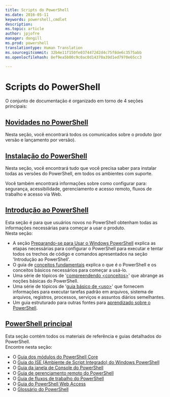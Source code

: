```yaml
---
title: Scripts do PowerShell
ms.date: 2016-05-11
keywords: powershell,cmdlet
description: 
ms.topic: article
author: jpjofre
manager: dongill
ms.prod: powershell
translationtype: Human Translation
ms.sourcegitcommit: 32b4e11f150fe0374472d2d4c75f8de6c3575abb
ms.openlocfilehash: 8ef9ea5b00c9c0ac0d14370a39d1ed7970e65cc3

---
```


#  Scripts do PowerShell

O conjunto de documentação é organizado em torno de 4 seções principais:

##  [Novidades no PowerShell](whats-new/What-s-New-With-PowerShell.md)
Nesta seção, você encontrará todos os comunicados sobre o produto (por versão e lançamento por versão).

##  [Instalação do PowerShell](setup/setup-reference.md)
Nesta seção, você encontrará tudo que você precisa saber para instalar todas as versões do PowerShell, em todos os ambientes com suporte.  

Você também encontrará informações sobre como configurar para: segurança, acessibilidade, gerenciamento e acesso remoto, fluxos de trabalho e acesso via Web.

##  [Introdução ao PowerShell](getting-started/Getting-Started-with-Windows-PowerShell.md)
Esta seção é para que usuários novos no PowerShell obtenham todas as informações necessárias para começar a usar o produto.  
Nesta seção:
-   A seção [Preparando-se para Usar o Windows PowerShell](getting-started/Getting-Ready-to-Use-Windows-PowerShell.md) explica as etapas necessárias para configurar o PowerShell para executar e tentar todos os trechos de código e comandos apresentados na seção 'Introdução ao PowerShell'.
-  O guia de [conceitos fundamentais](getting-started/fundamental-concepts.md) explica o que é o PowerShell e os conceitos básicos necessários para começar a usá-lo.
-  Uma série de tópicos de '[compreendendo &lt;conceitos&gt;](getting-started/understanding-concepts-reference.md)' que abrange as noções básicas do PowerShell.
-  Uma série de tópicos de '[guia básico de &lt;uso&gt;](getting-started/cookbooks/basic-cookbooks-reference.md)' que fornecem informações para executar tarefas padrão em arquivos, sistema de arquivos, registros, processos, serviços e assuntos diários semelhantes.
-  Um guia estruturado para outras fontes para [aprendizado sobre o PowerShell](getting-started/more-powershell-learning.md).

##  [PowerShell principal](core-powershell/core-powershell.md)
Esta seção contém todos os materiais de referência e guias detalhados do PowerShell.  
Encontre nesta seção:
-  O [Guia dos módulos do PowerShell Core](core-powershell/core-modules.md)
-  O [Guia do ISE (Ambiente de Script Integrado) do Windows PowerShell](core-powershell/ise-guide.md)
-  O [Guia da janela de Console do PowerShell](core-powershell/console-guide.md)
-  O [Guia de gerenciamento remoto do PowerShell](core-powershell/Running-Remote-Commands.md)
-  O [Guia de fluxos de trabalho do PowerShell](core-powershell/workflows-guide.md)
-  O [Guia do PowerShell Web Access](core-powershell/web-access.md)
-  O [Glossário do PowerShell](Windows-PowerShell-Glossary.md)




<!--HONumber=Jul16_HO1-->


